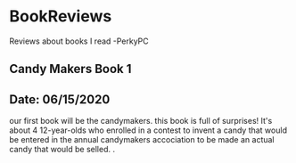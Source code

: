 # BookReviews
Reviews about books I read -PerkyPC

## Candy Makers Book 1
## Date: 06/15/2020
our first book will be the candymakers. this book is full of surprises! It's about 4 12-year-olds who enrolled in a contest to invent a candy that would be entered in the annual candymakers accociation to be made an actual candy that would be selled.
.
